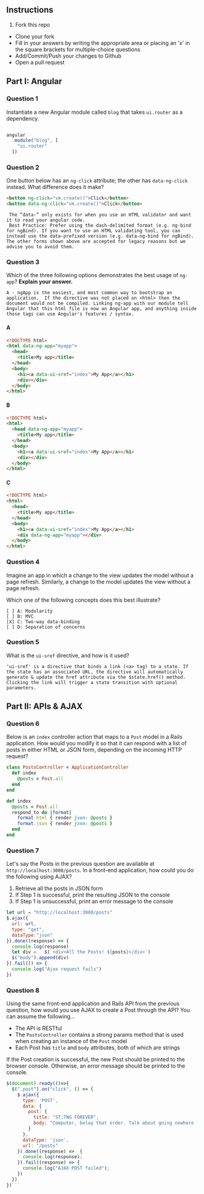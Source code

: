 ## Instructions

1. Fork this repo
- Clone your fork
- Fill in your answers by writing the appropriate area or placing an 'x' in the square brackets for multiple-choice questions
- Add/Commit/Push your changes to Github
- Open a pull request

## Part I: Angular

### Question 1

Instantiate a new Angular module called `blog` that takes `ui.router` as a dependency.

```js

angular
  .module("blog", [
    "ui.router"
  ])

```

### Question 2

One button below has an `ng-click` attribute; the other has `data-ng-click` instead. What difference does it make?

```html
<button ng-click="vm.create()">Click</button>
<button data-ng-click="vm.create()">Click</button>
```

```text
 The “data-” only exists for when you use an HTML validator and want it to read your angular code.
 Best Practice: Prefer using the dash-delimited format (e.g. ng-bind for ngBind). If you want to use an HTML validating tool, you can instead use the data-prefixed version (e.g. data-ng-bind for ngBind). The other forms shown above are accepted for legacy reasons but we advise you to avoid them.
```

### Question 3

Which of the three following options demonstrates the best usage of `ng-app`? **Explain your answer.**

```text
A - ngApp is the easiest, and most common way to bootstrap an application.  If the directive was not placed on <html> then the document would not be compiled. Linking ng-app with our module tell Angular that this html file is now an Angular app, and anything inside those tags can use Angular's features / syntax.
```

#### A

```html
<!DOCTYPE html>
<html data-ng-app="myapp">
  <head>
    <title>My app</title>
  </head>
  <body>
    <h1><a data-ui-sref="index">My App</a></h1>
    <div></div>
  </body>
</html>
```

#### B

```html
<!DOCTYPE html>
<html>
  <head data-ng-app="myapp">
    <title>My app</title>
  </head>
  <body>
    <h1><a data-ui-sref="index">My App</a></h1>
    <div></div>
  </body>
</html>
```

#### C

```html
<!DOCTYPE html>
<html>
  <head>
    <title>My app</title>
  </head>
  <body>
    <h1><a data-ui-sref="index">My App</a></h1>
    <div data-ng-app="myapp"></div>
  </body>
</html>
```

### Question 4

Imagine an app in which a change to the view updates the model without a page refresh. Similarly, a change to the model updates the view without a page refresh.

Which one of the following concepts does this best illustrate?

```
[ ] A: Modularity
[ ] B: MVC
[X] C: Two-way data-binding
[ ] D: Separation of concerns
```

### Question 5

What is the `ui-sref` directive, and how is it used?

```text
'ui-sref' is a directive that binds a link (<a> tag) to a state. If the state has an associated URL, the directive will automatically generate & update the href attribute via the $state.href() method. Clicking the link will trigger a state transition with optional parameters.
```

## Part II: APIs & AJAX

### Question 6

Below is an `index` controller action that maps to a `Post` model in a Rails application. How would you modify it so that it can respond with a list of posts in either HTML or JSON form, depending on the incoming HTTP request?

```rb
class PostsController < ApplicationController
  def index
    @posts = Post.all
  end
end
```

```rb
def index
  @posts = Post.all
  respond_to do |format|
    format.html { render json: @posts }
    format.json { render json: @posts }
  end
end
```

### Question 7

Let's say the Posts in the previous question are available at `http://localhost:3000/posts`. In a front-end application, how could you do the following using AJAX?
  1. Retrieve all the posts in JSON form
  2. If Step 1 is successful, print the resulting JSON to the console
  3. If Step 1 is unsuccessful, print an error message to the console

```js
let url = "http://localhost:3000/posts"
$.ajax({
  url: url,
  type: "get",
  dataType:"json"
}).done((response) => {
  console.log(response)
  let div =   $(`<div>All the Posts! ${posts}</div>`)
  $("body").append(div)
}).fail(() => {
  console.log("Ajax request fails")
})
```

### Question 8

Using the same front-end application and Rails API from the previous question, how would you use AJAX to create a Post through the API? You can assume the following...
* The API is RESTful
* The `PostsController` contains a strong params method that is used when creating an instance of the `Post` model
* Each Post has `title` and `body` attributes, both of which are strings

If the Post creation is successful, the new Post should be printed to the browser console. Otherwise, an error message should be printed to the console.

```js
$(document).ready(()=>{
  $(".post").on("click", () => {
    $.ajax({
      type: 'POST',
      data: {
        post: {
          title: "ST:TNG FOREVER",
          body: "Computer, belay that order. Talk about going nowhere fast. Now we know what they mean by 'advanced' tactical training. I'll be sure to note that in my log. We have a saboteur aboard. I can't. As much as I care about you, my first duty is to the ship. What? We're not at all alike! How long can two people talk about nothing?"
        }
      },
      dataType: 'json',
      url: "/posts"
    }).done((response) =>  {
      console.log(response);
    }).fail((response) => {
      console.log("AJAX POST failed");
    })
  })
})```
